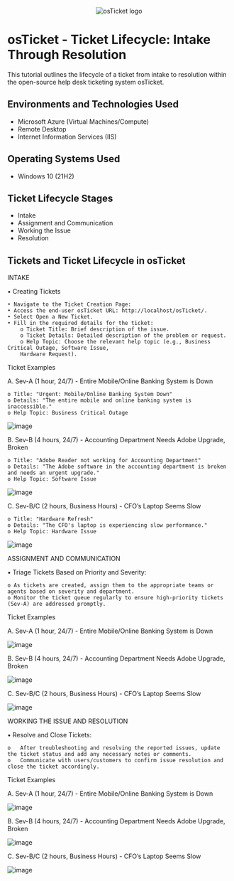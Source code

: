<p align="center">
<img src="https://i.imgur.com/Clzj7Xs.png" alt="osTicket logo"/>
</p>

<h1>osTicket - Ticket Lifecycle: Intake Through Resolution</h1>
This tutorial outlines the lifecycle of a ticket from intake to resolution within the open-source help desk ticketing system osTicket.<br />

<h2>Environments and Technologies Used</h2>

- Microsoft Azure (Virtual Machines/Compute)
- Remote Desktop
- Internet Information Services (IIS)

<h2>Operating Systems Used </h2>

- Windows 10</b> (21H2)

<h2>Ticket Lifecycle Stages</h2>

- Intake
- Assignment and Communication
- Working the Issue
- Resolution

<h2>Tickets and Ticket Lifecycle in osTicket</h2>

INTAKE

   •	Creating Tickets
    
    • Navigate to the Ticket Creation Page:
    • Access the end-user osTicket URL: http://localhost/osTicket/.
    • Select Open a New Ticket.
    • Fill in the required details for the ticket:
        o Ticket Title: Brief description of the issue.
        o Ticket Details: Detailed description of the problem or request.
        o Help Topic: Choose the relevant help topic (e.g., Business Critical Outage, Software Issue, 
        Hardware Request).

Ticket Examples

A. Sev-A (1 hour, 24/7) - Entire Mobile/Online Banking System is Down

    o Title: "Urgent: Mobile/Online Banking System Down"
    o Details: "The entire mobile and online banking system is inaccessible."
    o Help Topic: Business Critical Outage

![image](https://github.com/John-Duria/osTicket---Ticket-Lifecycle/assets/168502429/4549e4e5-ddb9-4c57-80f1-3b964131596b)

B. Sev-B (4 hours, 24/7) - Accounting Department Needs Adobe Upgrade, Broken

    o Title: "Adobe Reader not working for Accounting Department"
    o Details: "The Adobe software in the accounting department is broken and needs an urgent upgrade."
    o Help Topic: Software Issue

![image](https://github.com/John-Duria/osTicket---Ticket-Lifecycle/assets/168502429/569c0137-3a72-4fa4-868f-50a22e621a28)

C. Sev-B/C (2 hours, Business Hours) - CFO’s Laptop Seems Slow

    o Title: "Hardware Refresh"
    o Details: "The CFO's laptop is experiencing slow performance."
    o Help Topic: Hardware Issue

![image](https://github.com/John-Duria/osTicket---Ticket-Lifecycle/assets/168502429/2ca723bd-fb4f-46f5-84d7-ab029e0385fc)

ASSIGNMENT AND COMMUNICATION

•	Triage Tickets Based on Priority and Severity:

    o As tickets are created, assign them to the appropriate teams or agents based on severity and department.
    o Monitor the ticket queue regularly to ensure high-priority tickets (Sev-A) are addressed promptly.
 
Ticket Examples

A. Sev-A (1 hour, 24/7) - Entire Mobile/Online Banking System is Down
 
![image](https://github.com/John-Duria/osTicket---Ticket-Lifecycle/assets/168502429/910b8d9c-04a0-4e4e-aaec-84d685b2618d)

B. Sev-B (4 hours, 24/7) - Accounting Department Needs Adobe Upgrade, Broken

![image](https://github.com/John-Duria/osTicket---Ticket-Lifecycle/assets/168502429/7cac39b1-742b-4d69-89cd-ee718a3e0396)

C. Sev-B/C (2 hours, Business Hours) - CFO’s Laptop Seems Slow

![image](https://github.com/John-Duria/osTicket---Ticket-Lifecycle/assets/168502429/977c2c2b-eccd-491a-8cd0-81fb9ea0e513)

WORKING THE ISSUE AND RESOLUTION 

•	Resolve and Close Tickets:

    o	After troubleshooting and resolving the reported issues, update the ticket status and add any necessary notes or comments.
    o	Communicate with users/customers to confirm issue resolution and close the ticket accordingly.

Ticket Examples

A. Sev-A (1 hour, 24/7) - Entire Mobile/Online Banking System is Down

![image](https://github.com/John-Duria/osTicket---Ticket-Lifecycle/assets/168502429/00d1d491-f308-4a53-aa61-fae89bbe9d21)

B. Sev-B (4 hours, 24/7) - Accounting Department Needs Adobe Upgrade, Broken

![image](https://github.com/John-Duria/osTicket---Ticket-Lifecycle/assets/168502429/4efb2d00-496b-44fd-851e-09c7e0cca564) 

C. Sev-B/C (2 hours, Business Hours) - CFO’s Laptop Seems Slow

![image](https://github.com/John-Duria/osTicket---Ticket-Lifecycle/assets/168502429/c9c8e0e6-a769-4052-b37a-b10df954f580)

